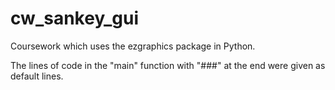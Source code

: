 # cw_sankey_gui
Coursework which uses the ezgraphics package in Python.

The lines of code in the "main" function with "###" at the end were given as default lines.
